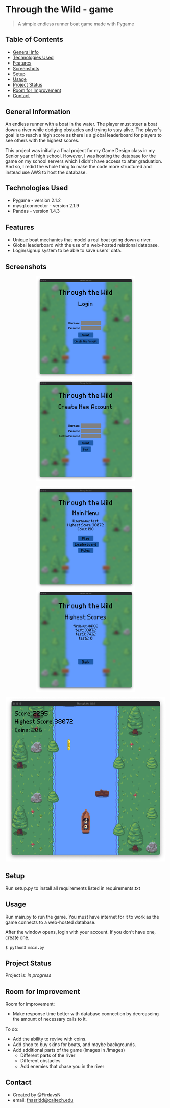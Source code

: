 # Through the Wild - game
> A simple endless runner boat game made with Pygame

## Table of Contents
* [General Info](#general-information)
* [Technologies Used](#technologies-used)
* [Features](#features)
* [Screenshots](#screenshots)
* [Setup](#setup)
* [Usage](#usage)
* [Project Status](#project-status)
* [Room for Improvement](#room-for-improvement)
* [Contact](#contact)
<!-- * [License](#license) -->


## General Information
An endless runner with a boat in the water. The player must steer a boat down a river while dodging obstacles and trying to stay alive. The player's goal is to reach a high score as there is a global leaderboard for players to see others with the highest scores.

This project was initially a final project for my Game Design class in my Senior year of high school. However, I was hosting the database for the game on my school servers which I didn't have access to after graduation. And so, I redid the whole thing to make the code more structured and instead use AWS to host the database.


## Technologies Used
- Pygame - version 2.1.2
- mysql.connector - version 2.1.9
- Pandas - version 1.4.3


## Features
- Unique boat mechanics that model a real boat going down a river.
- Global leaderboard with the use of a web-hosted relational database.
- Login/signup system to be able to save users' data.


## Screenshots
<p align="center">
  <img alt="Login Screenshot" src="./Screenshots/login.png" width="310">
  <img alt="Signup Screenshot" src="./Screenshots/signup.png" width="310">
</p>
<p align="center">
  <img alt="Main Menu Screenshot" src="./Screenshots/main_menu.png" width="310">
  <img alt="Leaderboard Screenshot" src="./Screenshots/leaderboard.png" width="310">
</p>
<p align="center">
  <img alt="Game Screenshot" src="./Screenshots/game.png" width="500">
</p>


## Setup
Run setup.py to install all requirements listed in requirements.txt


## Usage
Run main.py to run the game. You must have internet for it to work as the game connects to a web-hosted database.

After the window opens, login with your account. If you don't have one, create one.

```console
$ python3 main.py
```

## Project Status
Project is: _in progress_


## Room for Improvement
Room for improvement:
- Make response time better with database connection by decreaseing the amount of necessary calls to it.

To do:
- Add the ability to revive with coins.
- Add shop to buy skins for boats, and maybe backgrounds.
- Add additional parts of the game (images in /Images)
    - Different parts of the river
    - Different obstacles
    - Add enemies that chase you in the river


## Contact
- Created by @FirdavsN
- email: fnasridd@caltech.edu
